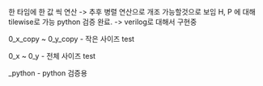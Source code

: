 한 타임에 한 값 씩 연산
-> 추후 병렬 연산으로 개조 가능할것으로 보임
H, P 에 대해 tilewise로 가능 python 검증 완료.
-> verilog로 대해서 구현중


0_x_copy ~ 0_y_copy - 작은 사이즈 test

0_x ~ 0_y - 전체 사이즈 test

_python - python 검증용 